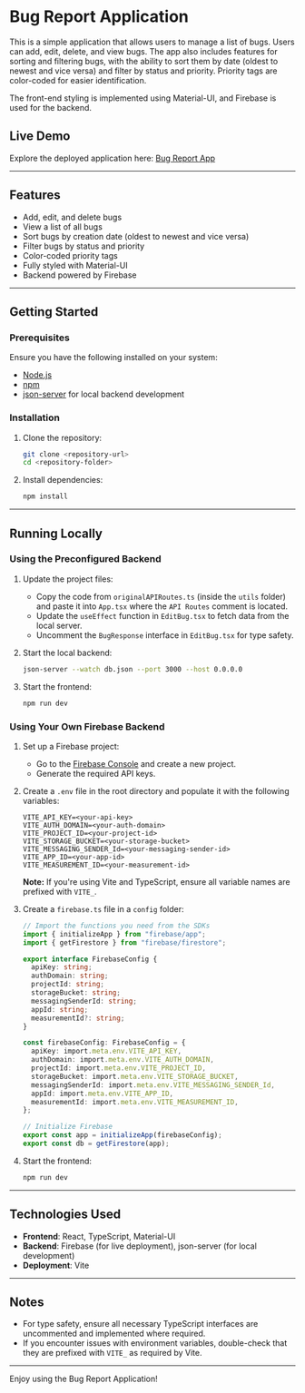 # Bug Report Application

This is a simple application that allows users to manage a list of bugs. Users can add, edit, delete, and view bugs. The app also includes features for sorting and filtering bugs, with the ability to sort them by date (oldest to newest and vice versa) and filter by status and priority. Priority tags are color-coded for easier identification.

The front-end styling is implemented using Material-UI, and Firebase is used for the backend.

## Live Demo

Explore the deployed application here: [Bug Report App](https://bug-form.web.app/)

---

## Features

- Add, edit, and delete bugs
- View a list of all bugs
- Sort bugs by creation date (oldest to newest and vice versa)
- Filter bugs by status and priority
- Color-coded priority tags
- Fully styled with Material-UI
- Backend powered by Firebase

---

## Getting Started

### Prerequisites

Ensure you have the following installed on your system:

- [Node.js](https://nodejs.org/)
- [npm](https://www.npmjs.com/)
- [json-server](https://www.npmjs.com/package/json-server) for local backend development

### Installation

1. Clone the repository:

   ```bash
   git clone <repository-url>
   cd <repository-folder>
   ```

2. Install dependencies:
   ```bash
   npm install
   ```

---

## Running Locally

### Using the Preconfigured Backend

1. Update the project files:

   - Copy the code from `originalAPIRoutes.ts` (inside the `utils` folder) and paste it into `App.tsx` where the `API Routes` comment is located.
   - Update the `useEffect` function in `EditBug.tsx` to fetch data from the local server.
   - Uncomment the `BugResponse` interface in `EditBug.tsx` for type safety.

2. Start the local backend:

   ```bash
   json-server --watch db.json --port 3000 --host 0.0.0.0
   ```

3. Start the frontend:
   ```bash
   npm run dev
   ```

### Using Your Own Firebase Backend

1. Set up a Firebase project:

   - Go to the [Firebase Console](https://console.firebase.google.com/) and create a new project.
   - Generate the required API keys.

2. Create a `.env` file in the root directory and populate it with the following variables:

   ```env
   VITE_API_KEY=<your-api-key>
   VITE_AUTH_DOMAIN=<your-auth-domain>
   VITE_PROJECT_ID=<your-project-id>
   VITE_STORAGE_BUCKET=<your-storage-bucket>
   VITE_MESSAGING_SENDER_Id=<your-messaging-sender-id>
   VITE_APP_ID=<your-app-id>
   VITE_MEASUREMENT_ID=<your-measurement-id>
   ```

   **Note:** If you're using Vite and TypeScript, ensure all variable names are prefixed with `VITE_`.

3. Create a `firebase.ts` file in a `config` folder:

   ```typescript
   // Import the functions you need from the SDKs
   import { initializeApp } from "firebase/app";
   import { getFirestore } from "firebase/firestore";

   export interface FirebaseConfig {
     apiKey: string;
     authDomain: string;
     projectId: string;
     storageBucket: string;
     messagingSenderId: string;
     appId: string;
     measurementId?: string;
   }

   const firebaseConfig: FirebaseConfig = {
     apiKey: import.meta.env.VITE_API_KEY,
     authDomain: import.meta.env.VITE_AUTH_DOMAIN,
     projectId: import.meta.env.VITE_PROJECT_ID,
     storageBucket: import.meta.env.VITE_STORAGE_BUCKET,
     messagingSenderId: import.meta.env.VITE_MESSAGING_SENDER_Id,
     appId: import.meta.env.VITE_APP_ID,
     measurementId: import.meta.env.VITE_MEASUREMENT_ID,
   };

   // Initialize Firebase
   export const app = initializeApp(firebaseConfig);
   export const db = getFirestore(app);
   ```

4. Start the frontend:
   ```bash
   npm run dev
   ```

---

## Technologies Used

- **Frontend**: React, TypeScript, Material-UI
- **Backend**: Firebase (for live deployment), json-server (for local development)
- **Deployment**: Vite

---

## Notes

- For type safety, ensure all necessary TypeScript interfaces are uncommented and implemented where required.
- If you encounter issues with environment variables, double-check that they are prefixed with `VITE_` as required by Vite.

---

Enjoy using the Bug Report Application!
